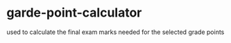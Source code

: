 # garde-point-calculator
used to calculate the final exam marks needed for the selected grade points
